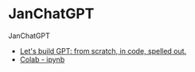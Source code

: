 # JanChatGPT
JanChatGPT


 * [Let's build GPT: from scratch, in code, spelled out.](https://www.youtube.com/watch?v=kCc8FmEb1nY)
 * [Colab - ipynb](https://colab.research.google.com/drive/1JMLa53HDuA-i7ZBmqV7ZnA3c_fvtXnx-?usp=sharing#scrollTo=0e-Rbyr8sfM8)
